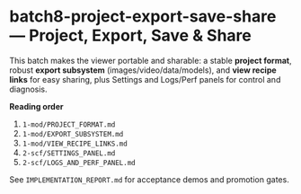 # batch8-project-export-save-share — Project, Export, Save & Share

This batch makes the viewer portable and sharable: a stable **project format**,
robust **export subsystem** (images/video/data/models), and **view recipe links**
for easy sharing, plus Settings and Logs/Perf panels for control and diagnosis.

**Reading order**
1. `1-mod/PROJECT_FORMAT.md`
2. `1-mod/EXPORT_SUBSYSTEM.md`
3. `1-mod/VIEW_RECIPE_LINKS.md`
4. `2-scf/SETTINGS_PANEL.md`
5. `2-scf/LOGS_AND_PERF_PANEL.md`

See `IMPLEMENTATION_REPORT.md` for acceptance demos and promotion gates.